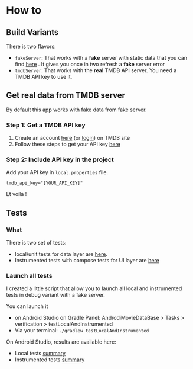 # How to

## Build Variants
There is two flavors:
* `fakeServer`: That works with a **fake** server with static data that you can
  find [here](../../data/src/main/java/eu/benayoun/androidmoviedatabase/data/model/fake/FakeTmdbMovieListGenerator.kt)
  . It gives you once in two refresh a **fake** server error
* `tmdbServer`: That works with the **real** TMDB API server. You need a TMDB API key to use it.

## Get real data from TMDB server
By default this app works with fake data from fake server.

### Step 1: Get a TMDB API key
1. Create an account [here](https://www.themoviedb.org/signup) (or [login](https://www.themoviedb.org/login)) on TMDB site
2. Follow these steps to get your API key [here](https://developers.themoviedb.org/3/getting-started/introduction)

### Step 2: Include API key in the project

Add your API key in `local.properties` file.

```
tmdb_api_key="[YOUR_API_KEY]"
```

Et voilà !

## Tests

### What

There is two set of tests:

* local/unit tests for data layer
  are [here](../../data/src/test/java/eu/benayoun/androidmoviedatabase/).
* Instrumented tests with compose tests for UI layer
  are [here](../../app/src/androidTest/java/eu/benayoun/androidmoviedatabase/ui/compose/screens/home/composables/)

### Launch all tests

I created a little script that allow you to launch all local and instrumented tests in debug variant
with a fake server.

You can launch it

* on Android Studio on Gradle Panel: AndrodiMovieDataBase > Tasks > verification >
  testLocalAndInstrumented
* Via your terminal: `./gradlew testLocalAndInstrumented`

On Android Studio, results are available here:

* Local tests [summary](../../data/build/reports/tests/testFakeserverDebugUnitTest/index.html)
* Instrumented
  tests [summary](../../app/build/reports/androidTests/connected/flavors/fakeserver/eu.benayoun.androidmoviedatabase.ui.compose.screens.home.composables.html)


